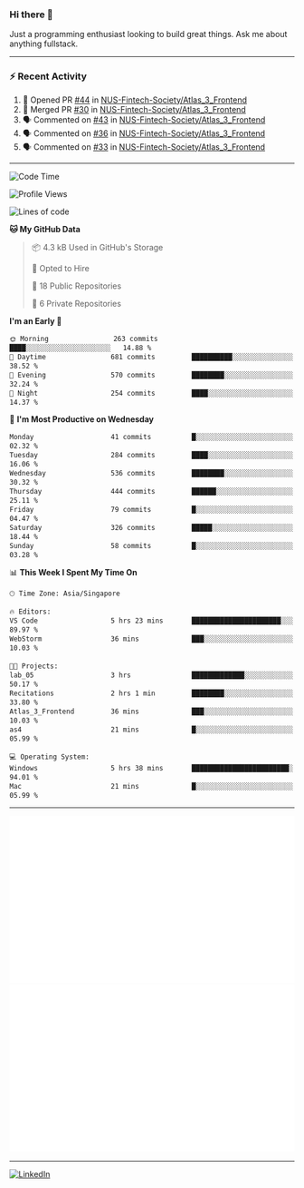 ### Hi there 👋

<!--
**gnimnix/gnimnix** is a ✨ _special_ ✨ repository because its `README.md` (this file) appears on your GitHub profile.

Here are some ideas to get you started:

- 🔭 I’m currently working on ...
- 🌱 I’m currently learning ...
- 👯 I’m looking to collaborate on ...
- 🤔 I’m looking for help with ...
- 💬 Ask me about ...
- 📫 How to reach me: ...
- 😄 Pronouns: ...
- ⚡ Fun fact: ...
-->

Just a programming enthusiast looking to build great things. Ask me about anything fullstack.

---


### :zap: Recent Activity

<!--START_SECTION:activity-->
1. 💪 Opened PR [#44](https://github.com/NUS-Fintech-Society/Atlas_3_Frontend/pull/44) in [NUS-Fintech-Society/Atlas_3_Frontend](https://github.com/NUS-Fintech-Society/Atlas_3_Frontend)
2. 🎉 Merged PR [#30](https://github.com/NUS-Fintech-Society/Atlas_3_Frontend/pull/30) in [NUS-Fintech-Society/Atlas_3_Frontend](https://github.com/NUS-Fintech-Society/Atlas_3_Frontend)
3. 🗣 Commented on [#43](https://github.com/NUS-Fintech-Society/Atlas_3_Frontend/pull/43#issuecomment-2018467488) in [NUS-Fintech-Society/Atlas_3_Frontend](https://github.com/NUS-Fintech-Society/Atlas_3_Frontend)
4. 🗣 Commented on [#36](https://github.com/NUS-Fintech-Society/Atlas_3_Frontend/pull/36#issuecomment-2018465062) in [NUS-Fintech-Society/Atlas_3_Frontend](https://github.com/NUS-Fintech-Society/Atlas_3_Frontend)
5. 🗣 Commented on [#33](https://github.com/NUS-Fintech-Society/Atlas_3_Frontend/pull/33#issuecomment-2018462719) in [NUS-Fintech-Society/Atlas_3_Frontend](https://github.com/NUS-Fintech-Society/Atlas_3_Frontend)
<!--END_SECTION:activity-->

---

<!--START_SECTION:waka-->
![Code Time](http://img.shields.io/badge/Code%20Time-17%20hrs%209%20mins-blue)

![Profile Views](http://img.shields.io/badge/Profile%20Views-34-blue)

![Lines of code](https://img.shields.io/badge/From%20Hello%20World%20I%27ve%20Written-299.7%20thousand%20lines%20of%20code-blue)

**🐱 My GitHub Data** 

> 📦 4.3 kB Used in GitHub's Storage 
 > 
> 💼 Opted to Hire
 > 
> 📜 18 Public Repositories 
 > 
> 🔑 6 Private Repositories 
 > 
**I'm an Early 🐤** 

```text
🌞 Morning                263 commits         ████░░░░░░░░░░░░░░░░░░░░░   14.88 % 
🌆 Daytime                681 commits         ██████████░░░░░░░░░░░░░░░   38.52 % 
🌃 Evening                570 commits         ████████░░░░░░░░░░░░░░░░░   32.24 % 
🌙 Night                  254 commits         ████░░░░░░░░░░░░░░░░░░░░░   14.37 % 
```
📅 **I'm Most Productive on Wednesday** 

```text
Monday                   41 commits          █░░░░░░░░░░░░░░░░░░░░░░░░   02.32 % 
Tuesday                  284 commits         ████░░░░░░░░░░░░░░░░░░░░░   16.06 % 
Wednesday                536 commits         ████████░░░░░░░░░░░░░░░░░   30.32 % 
Thursday                 444 commits         ██████░░░░░░░░░░░░░░░░░░░   25.11 % 
Friday                   79 commits          █░░░░░░░░░░░░░░░░░░░░░░░░   04.47 % 
Saturday                 326 commits         █████░░░░░░░░░░░░░░░░░░░░   18.44 % 
Sunday                   58 commits          █░░░░░░░░░░░░░░░░░░░░░░░░   03.28 % 
```


📊 **This Week I Spent My Time On** 

```text
🕑︎ Time Zone: Asia/Singapore

🔥 Editors: 
VS Code                  5 hrs 23 mins       ██████████████████████░░░   89.97 % 
WebStorm                 36 mins             ███░░░░░░░░░░░░░░░░░░░░░░   10.03 % 

🐱‍💻 Projects: 
lab_05                   3 hrs               █████████████░░░░░░░░░░░░   50.17 % 
Recitations              2 hrs 1 min         ████████░░░░░░░░░░░░░░░░░   33.80 % 
Atlas_3_Frontend         36 mins             ███░░░░░░░░░░░░░░░░░░░░░░   10.03 % 
as4                      21 mins             █░░░░░░░░░░░░░░░░░░░░░░░░   05.99 % 

💻 Operating System: 
Windows                  5 hrs 38 mins       ████████████████████████░   94.01 % 
Mac                      21 mins             █░░░░░░░░░░░░░░░░░░░░░░░░   05.99 % 
```


<!--END_SECTION:waka-->

---

<img src="https://github.com/gnimnix/github-stats-transparent/blob/output/generated/overview.svg" /><img src="https://github.com/gnimnix/github-stats-transparent/blob/output/generated/languages.svg" />


---

<a href="https://www.linkedin.com/in/xmluu/" target="_blank"><img src="https://img.shields.io/badge/LinkedIn-%230077B5.svg?&style=flat-square&logo=linkedin&logoColor=white" alt="LinkedIn"></a>
